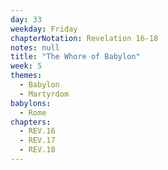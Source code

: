 ```yaml
---
day: 33
weekday: Friday
chapterNotation: Revelation 16-18
notes: null
title: "The Whore of Babylon"
week: 5
themes:
  - Babylon
  - Martyrdom
babylons:
  - Rome
chapters:
  - REV.16
  - REV.17
  - REV.18
---
```

